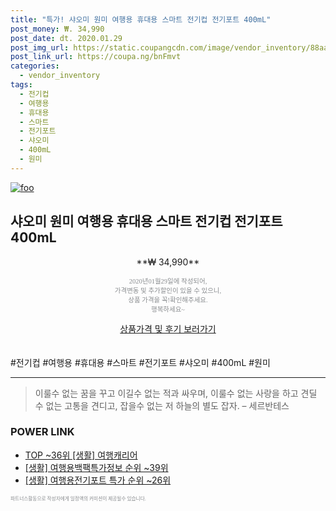 ```yaml
--- 
title: "특가! 샤오미 원미 여행용 휴대용 스마트 전기컵 전기포트 400mL" 
post_money: ₩. 34,990 
post_date: dt. 2020.01.29 
post_img_url: https://static.coupangcdn.com/image/vendor_inventory/88aa/e032b114cd9a120143b3cf633a30436be061dd5485f3417461716372c931.jpg 
post_link_url: https://coupa.ng/bnFmvt 
categories: 
  - vendor_inventory 
tags: 
  - 전기컵 
  - 여행용 
  - 휴대용 
  - 스마트 
  - 전기포트 
  - 샤오미 
  - 400mL 
  - 원미 
--- 
```

[![foo](https://static.coupangcdn.com/image/vendor_inventory/88aa/e032b114cd9a120143b3cf633a30436be061dd5485f3417461716372c931.jpg)](https://coupa.ng/bnFmvt) 

## 샤오미 원미 여행용 휴대용 스마트 전기컵 전기포트 400mL 
<p style="text-align: center;">**₩ 34,990**</p> 
<p style="text-align: center;"><span style="color: #898c8f; font-family: Georgia,Times,serif; font-size: 0.75em;">2020년01월29일에 작성되어, <br>가격변동 및 추가할인이 있을 수 있으니,<br> 상품 가격을 꼭!확인해주세요.<br>행복하세요~</span> 
</p>	 
<div markdown="0" style="text-align: center;"><a href="https://coupa.ng/bnFmvt" class="btn btn--success">상품가격 및 후기 보러가기</a></div> 
<br><br> 
  #전기컵 #여행용 #휴대용 #스마트 #전기포트 #샤오미 #400mL #원미 
<hr> 

> 이룰수 없는 꿈을 꾸고 이길수 없는 적과 싸우며, 이룰수 없는 사랑을 하고 견딜 수 없는 고통을 견디고, 잡을수 없는 저 하늘의 별도 잡자. – 세르반테스 


### POWER LINK

* <a href="https://blog.naver.com/an0733/221784579987" target="_blank"> TOP ~36위 [생활] 여행캐리어</a>
* <a href="https://blog.naver.com/fasyy4321/221771096457" target="_blank"> [생활] 여행용백팩특가정보 순위 ~39위</a>
* <a href="https://blog.naver.com/sakai111/221788336046" target="_blank"> [생활] 여행용전기포트 특가 순위 ~26위</a>

<span style="color: #898c8f; font-family: Georgia,Times,serif; font-size: 0.55em;">파트너스활동으로 작성자에게 일정액의 커미션이 제공될수 있습니다.</span> 
